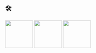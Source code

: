 ## 🛠️
<img src="https://skillicons.dev/icons?i=html&theme=light" width="90" /> <img src="https://skillicons.dev/icons?i=css&theme=light" width="90" /> <img src="https://skillicons.dev/icons?i=js&theme=light" width="90" />
